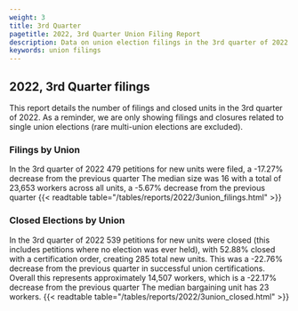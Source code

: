 ```yaml
---
weight: 3
title: 3rd Quarter
pagetitle: 2022, 3rd Quarter Union Filing Report
description: Data on union election filings in the 3rd quarter of 2022
keywords: union filings
---
```


## 2022, 3rd Quarter filings

This report details the number of filings and closed units in the 3rd quarter of 2022. As a reminder, we are only showing filings and closures related to single union elections (rare multi-union elections are excluded).

### Filings by Union
In the 3rd quarter of 2022 479 petitions for new units were filed, a -17.27% decrease from the previous quarter The median size was 16 with a total of 23,653 workers across all units, a -5.67% decrease from the previous quarter
{{< readtable table="/tables/reports/2022/3union_filings.html" >}}

### Closed Elections by Union
In the 3rd quarter of 2022 539 petitions for new units were closed (this includes petitions where no election was ever held), with 52.88% closed with a certification order, creating 285 total new units. This was a -22.76% decrease from the previous quarter in successful union certifications. Overall this represents approximately 14,507 workers, which is a -22.17% decrease from the previous quarter The median bargaining unit has 23 workers.
{{< readtable table="/tables/reports/2022/3union_closed.html" >}}
